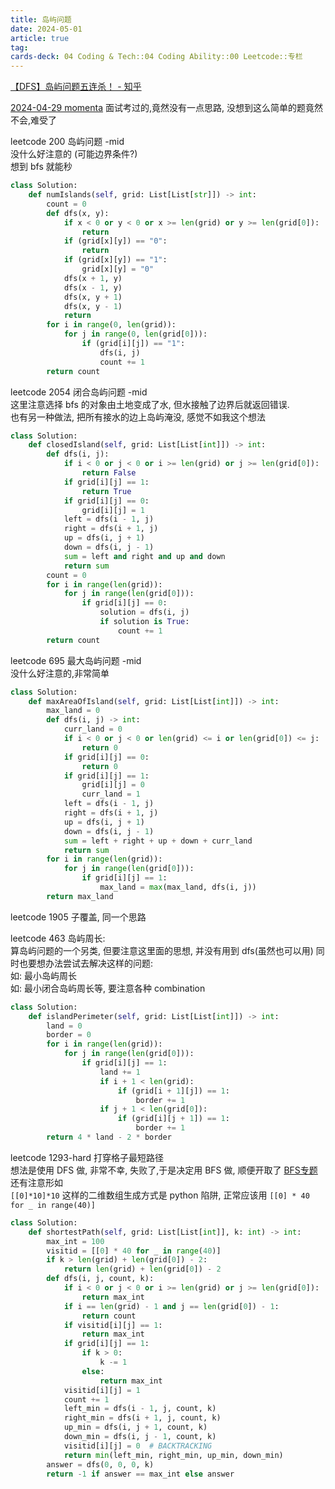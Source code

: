 ```yaml
---
title: 岛屿问题
date: 2024-05-01
article: true
tag:
cards-deck: 04 Coding & Tech::04 Coding Ability::00 Leetcode::专栏
---
```


[【DFS】岛屿问题五连杀！ - 知乎](https://zhuanlan.zhihu.com/p/423471030)

[2024-04-29 momenta](../../../../10IMYMEMINE/日记/2024-04-29) 面试考过的,竟然没有一点思路, 没想到这么简单的题竟然不会,难受了

leetcode 200 岛屿问题 -mid   
没什么好注意的 (可能边界条件?)  
想到 bfs 就能秒
```python
class Solution:
    def numIslands(self, grid: List[List[str]]) -> int:
        count = 0
        def dfs(x, y):
            if x < 0 or y < 0 or x >= len(grid) or y >= len(grid[0]):
                return
            if (grid[x][y]) == "0":
                return
            if (grid[x][y]) == "1":
                grid[x][y] = "0"
            dfs(x + 1, y)
            dfs(x - 1, y)
            dfs(x, y + 1)
            dfs(x, y - 1)
            return
        for i in range(0, len(grid)):
            for j in range(0, len(grid[0])):
                if (grid[i][j]) == "1":
                    dfs(i, j)
                    count += 1
        return count
```


leetcode 2054 闭合岛屿问题 -mid   
这里注意选择 bfs 的对象由土地变成了水, 但水接触了边界后就返回错误.  
也有另一种做法, 把所有接水的边上岛屿淹没, 感觉不如我这个想法
```python
class Solution:
    def closedIsland(self, grid: List[List[int]]) -> int:
        def dfs(i, j):
            if i < 0 or j < 0 or i >= len(grid) or j >= len(grid[0]):
                return False
            if grid[i][j] == 1:
                return True
            if grid[i][j] == 0:
                grid[i][j] = 1
            left = dfs(i - 1, j)
            right = dfs(i + 1, j)
            up = dfs(i, j + 1)
            down = dfs(i, j - 1)
            sum = left and right and up and down
            return sum
        count = 0
        for i in range(len(grid)):
            for j in range(len(grid[0])):
                if grid[i][j] == 0:
                    solution = dfs(i, j)
                    if solution is True:
                        count += 1
        return count
```


leetcode 695 最大岛屿问题 -mid   
没什么好注意的,非常简单
```python
class Solution:
    def maxAreaOfIsland(self, grid: List[List[int]]) -> int:
        max_land = 0
        def dfs(i, j) -> int:
            curr_land = 0
            if i < 0 or j < 0 or len(grid) <= i or len(grid[0]) <= j:
                return 0
            if grid[i][j] == 0:
                return 0
            if grid[i][j] == 1:
                grid[i][j] = 0
                curr_land = 1
            left = dfs(i - 1, j)
            right = dfs(i + 1, j)
            up = dfs(i, j + 1)
            down = dfs(i, j - 1)
            sum = left + right + up + down + curr_land
            return sum
        for i in range(len(grid)):
            for j in range(len(grid[0])):
                if grid[i][j] == 1:
                    max_land = max(max_land, dfs(i, j))
        return max_land
```


leetcode 1905 子覆盖, 同一个思路

leetcode 463 岛屿周长:   
算岛屿问题的一个另类, 但要注意这里面的思想, 并没有用到 dfs(虽然也可以用) 同时也要想办法尝试去解决这样的问题:  
如: 最小岛屿周长  
如: 最小闭合岛屿周长等, 要注意各种 combination
```python
class Solution:
    def islandPerimeter(self, grid: List[List[int]]) -> int:
        land = 0
        border = 0
        for i in range(len(grid)):
            for j in range(len(grid[0])):
                if grid[i][j] == 1:
                    land += 1
                    if i + 1 < len(grid):
                        if (grid[i + 1][j]) == 1:
                            border += 1
                    if j + 1 < len(grid[0]):
                        if (grid[i][j + 1]) == 1:
                            border += 1
        return 4 * land - 2 * border
```


leetcode 1293-hard 打穿格子最短路径   
想法是使用 DFS 做, 非常不幸, 失败了,于是决定用 BFS 做, 顺便开取了 [BFS专题](BFS专题)  
还有注意形如  
`[[0]*10]*10` 这样的二维数组生成方式是 python 陷阱, 正常应该用 `[[0] * 40 for _ in range(40)]`
```python
class Solution:
    def shortestPath(self, grid: List[List[int]], k: int) -> int:
        max_int = 100
        visitid = [[0] * 40 for _ in range(40)]
        if k > len(grid) + len(grid[0]) - 2:
            return len(grid) + len(grid[0]) - 2
        def dfs(i, j, count, k):
            if i < 0 or j < 0 or i >= len(grid) or j >= len(grid[0]):
                return max_int
            if i == len(grid) - 1 and j == len(grid[0]) - 1:
                return count
            if visitid[i][j] == 1:
                return max_int
            if grid[i][j] == 1:
                if k > 0:
                    k -= 1
                else:
                    return max_int
            visitid[i][j] = 1
            count += 1
            left_min = dfs(i - 1, j, count, k)
            right_min = dfs(i + 1, j, count, k)
            up_min = dfs(i, j + 1, count, k)
            down_min = dfs(i, j - 1, count, k)
            visitid[i][j] = 0  # BACKTRACKING
            return min(left_min, right_min, up_min, down_min)
        answer = dfs(0, 0, 0, k)
        return -1 if answer == max_int else answer
```

